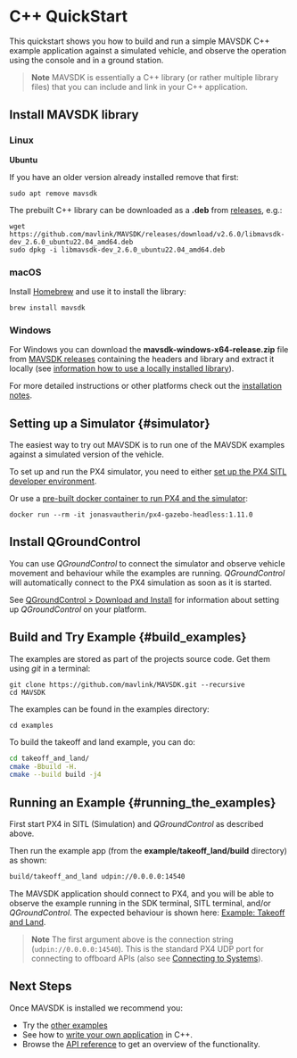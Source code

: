 # C++ QuickStart

This quickstart shows you how to build and run a simple MAVSDK C++ example application against a simulated vehicle, and observe the operation using the console and in a ground station.

> **Note** MAVSDK is essentially a C++ library (or rather multiple library files) that you can include and link in your C++ application.


## Install MAVSDK library

### Linux

**Ubuntu**

If you have an older version already installed remove that first:
```
sudo apt remove mavsdk
```

The prebuilt C++ library can be downloaded as a **.deb** from [releases](https://github.com/mavlink/MAVSDK/releases), e.g.:

```
wget https://github.com/mavlink/MAVSDK/releases/download/v2.6.0/libmavsdk-dev_2.6.0_ubuntu22.04_amd64.deb
sudo dpkg -i libmavsdk-dev_2.6.0_ubuntu22.04_amd64.deb
```

### macOS

Install [Homebrew](https://brew.sh/) and use it to install the library:
```
brew install mavsdk
```

### Windows

For Windows you can download the **mavsdk-windows-x64-release.zip** file from [MAVSDK releases](https://github.com/mavlink/MAVSDK/releases) containing the headers and library and extract it locally (see [information how to use a locally installed library](guide/toolchain.md#sdk_local_install)).

For more detailed instructions or other platforms check out the [installation notes](guide/installation.md).

## Setting up a Simulator {#simulator}

The easiest way to try out MAVSDK is to run one of the MAVSDK examples against a simulated version of the vehicle.

To set up and run the PX4 simulator, you need to either [set up the PX4 SITL developer environment](https://docs.px4.io/master/en/dev_setup/dev_env.html).

Or use a [pre-built docker container to run PX4 and the simulator](https://github.com/JonasVautherin/px4-gazebo-headless):
```
docker run --rm -it jonasvautherin/px4-gazebo-headless:1.11.0
```

## Install QGroundControl

You can use *QGroundControl* to connect the simulator and observe vehicle movement and behaviour while the examples are running.
*QGroundControl* will automatically connect to the PX4 simulation as soon as it is started.

See [QGroundControl > Download and Install](https://docs.qgroundcontrol.com/en/getting_started/download_and_install.html) for information about setting up *QGroundControl* on your platform.


## Build and Try Example {#build_examples}

The examples are stored as part of the projects source code.
Get them using *git* in a terminal:
```
git clone https://github.com/mavlink/MAVSDK.git --recursive
cd MAVSDK
```

The examples can be found in the examples directory:
```
cd examples
```

To build the takeoff and land example, you can do:

```sh
cd takeoff_and_land/
cmake -Bbuild -H.
cmake --build build -j4
```

## Running an Example {#running_the_examples}

First start PX4 in SITL (Simulation) and *QGroundControl* as described above.

Then run the example app (from the **example/takeoff_land/build** directory) as shown:
```sh
build/takeoff_and_land udpin://0.0.0.0:14540
```

The MAVSDK application should connect to PX4, and you will be able to observe the example running in the SDK terminal, SITL terminal, and/or *QGroundControl*.
The expected behaviour is shown here: [Example: Takeoff and Land](examples/takeoff_and_land.md).

> **Note** The first argument above is the connection string (`udpin://0.0.0.0:14540`).
  This is the standard PX4 UDP port for connecting to offboard APIs (also see [Connecting to Systems](guide/connections.md)).


## Next Steps

Once MAVSDK is installed we recommend you:
- Try the [other examples](examples/README.md)
- See how to [write your own application](guide/toolchain.md) in C++.
- Browse the [API reference](api_reference/README.md) to get an overview of the functionality.
